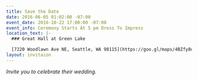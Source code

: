 ```yaml
---
title: Save the Date
date: 2016-06-05 01:02:00 -07:00
event_date: 2016-10-22 17:00:00 -07:00
event_info: Ceremony Starts At 5 pm Dress To Impress
location_text: |-
  ### Great Hall at Green Lake

  [7220 Woodlawn Ave NE, Seattle, WA 98115](https://goo.gl/maps/4BZfy8oDGy12 "View on Google Maps")
layout: invitaion
---
```


*Invite you to celebrate their wedding.*